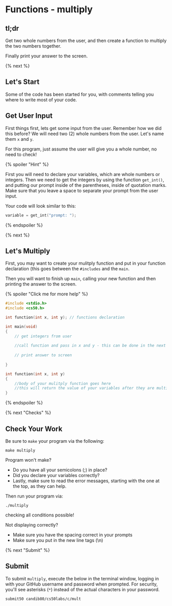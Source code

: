 # Functions - multiply

## tl;dr

Get two whole numbers from the user, and then create a function to multiply the two numbers together.

Finally print your answer to the screen.

{% next %}

## Let's Start

Some of the code has been started for you, with comments telling you where to write most of your code.

## Get User Input

First things first, lets get some input from the user. Remember how we did this before? We will need two (2) whole numbers from the user. Let's name them `x` and `y`.

For this program, just assume the user will give you a whole number, no need to check!

{% spoiler "Hint" %}

First you will need to declare your variables, which are whole numbers or integers. Then we need to get the integers by using the function `get_int()`, and putting our prompt inside of the parentheses, inside of quotation marks.  Make sure that you leave a space to separate your prompt from the user input.

Your code will look similar to this:

```c
variable = get_int("prompt: ");
```

{% endspoiler %}

{% next %}

## Let's Multiply

First, you may want to create your mulitply function and put in your function declaration (this goes between the `#includes` and the `main`.

Then you will want to finish up `main`, calling your new function and then printing the answer to the screen.

{% spoiler "Click me for more help" %}

```c
#include <stdio.h>
#include <cs50.h>

int function(int x, int y); // functions declaration

int main(void)
{
    // get integers from user
    
    //call function and pass in x and y - this can be done in the next step instead of here
    
    // print answer to screen
    
}

int function(int x, int y)
{
    //body of your mulitply function goes here
    //this will return the value of your variables after they are multiplied together
}
```

{% endspoiler %}

{% next "Checks" %}

## Check Your Work

Be sure to `make` your program via the following:

```
make multiply
```

Program won't make?

- Do you have all your semicolons (;) in place?
- Did you declare your variables correctly?
- Lastly, make sure to read the error messages, starting with the one at the top, as they can help.

Then run your program via:

```
./multiply
```

checking all conditions possible!

Not displaying correctly?

- Make sure you have the spacing correct in your prompts
- Make sure you put in the new line tags (\n)

{% next "Submit" %}

## Submit

To submit `multiply`, execute the below in the terminal window, logging in with your GitHub username and password when prompted. For security, you'll see asterisks (`*`) instead of the actual characters in your password.
```
submit50 candib80/cs50labs/c/mult
```
